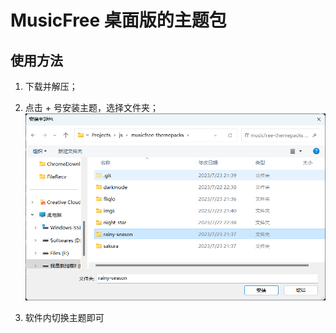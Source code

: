 # MusicFree 桌面版的主题包

## 使用方法

1. 下载并解压；

2. 点击 + 号安装主题，选择文件夹；
![Alt text](./imgs/install.png)

3. 软件内切换主题即可